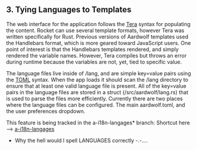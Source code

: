 ## 3.  Tying Languages to Templates

The web interface for the application follows the [Tera](https://github.com/Keats/tera) syntax for populating the content.  Rocket can use several template formats, however Tera was written specifically for Rust.  Previous versions of Aardwolf templates used the Handlebars format, which is more geared toward JavaScript users.  One point of interest is that the Handlebars templates rendered, and simply rendered the variable names.  However, Tera compiles but throws an error during runtime because the variables are not, yet, tied to specific value.

The language files live inside of /lang, and are simple key=value pairs using the [TOML](https://github.com/toml-lang/toml) syntax.  When the app loads it should scan the /lang directory to ensure that at least one valid language file is present.  All of the key=value pairs in the language files are stored in a struct (/src/aardwolf/lang.rs) that is used to parse the files more efficiently.  Currently there are two places where the language files can be configured.  The main aardwolf.toml, and the user preferences dropdown.

This feature is being tracked in the a-i18n-langages* branch: Shortcut here --> [a-i18n-langages](https://github.com/BanjoFox/aardwolf/tree/a-i18n-langages)

* Why the hell would I spell LANGUAGES correctly -.-.... 
